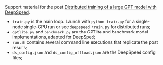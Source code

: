 Support material for the post [Distributed training of a large GPT model with DeepSpeed](https://brunomaga.github.io/GPT-lite-DeepSpeed). 
- `train.py` is the main loop. Launch with `python train.py` for a single-node single-GPU run or see `deepspeed train.py` for distributed runs;
- `gptlite.py` and `benchmark.py` are the GPTlite and benchmark model implementations, adapted for DeepSped;
- `run.sh` contains several command line executions that replicate the post results;
- `ds_config.json` and `ds_config_offload.json` are the DeepSpeed config files;
